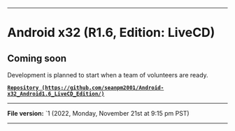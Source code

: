 
***

# Android x32 (R1.6, Edition: LiveCD)

## Coming soon

Development is planned to start when a team of volunteers are ready.

**[`Repository (https://github.com/seanpm2001/Android-x32_Android1.6_LiveCD_Edition/)`](https://github.com/seanpm2001/Android-x64_Android1.6_LiveCD_Edition/)**

***

**File version:** `1 (2022, Monday, November 21st at 9:15 pm PST)

***
